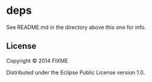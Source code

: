 # deps

See README.md in the directory above this one for info.

## License

Copyright © 2014 FIXME

Distributed under the Eclipse Public License version 1.0.
